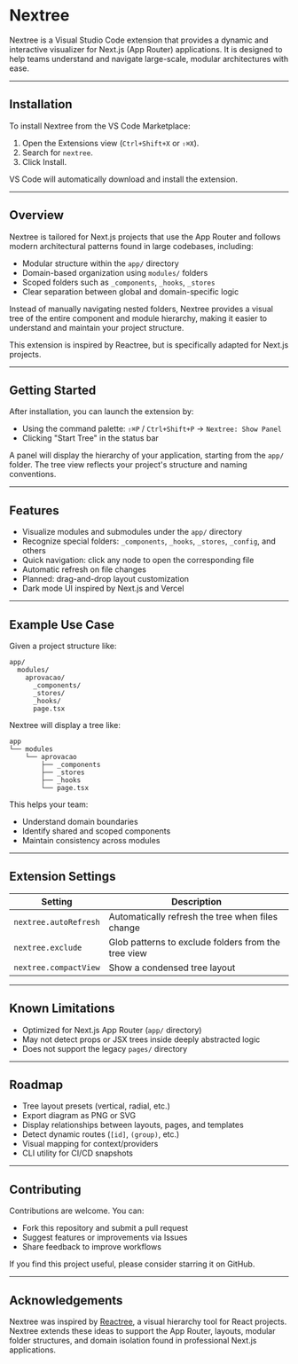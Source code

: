 # Nextree

Nextree is a Visual Studio Code extension that provides a dynamic and interactive visualizer for Next.js (App Router) applications. It is designed to help teams understand and navigate large-scale, modular architectures with ease.

---

## Installation

To install Nextree from the VS Code Marketplace:

1. Open the Extensions view (`Ctrl+Shift+X` or `⇧⌘X`).
2. Search for `nextree`.
3. Click Install.

VS Code will automatically download and install the extension.

---

## Overview

Nextree is tailored for Next.js projects that use the App Router and follows modern architectural patterns found in large codebases, including:

- Modular structure within the `app/` directory
- Domain-based organization using `modules/` folders
- Scoped folders such as `_components`, `_hooks`, `_stores`
- Clear separation between global and domain-specific logic

Instead of manually navigating nested folders, Nextree provides a visual tree of the entire component and module hierarchy, making it easier to understand and maintain your project structure.

This extension is inspired by Reactree, but is specifically adapted for Next.js projects.

---

## Getting Started

After installation, you can launch the extension by:

- Using the command palette: `⇧⌘P` / `Ctrl+Shift+P` → `Nextree: Show Panel`
- Clicking "Start Tree" in the status bar

A panel will display the hierarchy of your application, starting from the `app/` folder. The tree view reflects your project's structure and naming conventions.

---

## Features

- Visualize modules and submodules under the `app/` directory
- Recognize special folders: `_components`, `_hooks`, `_stores`, `_config`, and others
- Quick navigation: click any node to open the corresponding file
- Automatic refresh on file changes
- Planned: drag-and-drop layout customization
- Dark mode UI inspired by Next.js and Vercel

---

## Example Use Case

Given a project structure like:

```
app/
  modules/
    aprovacao/
      _components/
      _stores/
      _hooks/
      page.tsx
```

Nextree will display a tree like:

```
app
└── modules
    └── aprovacao
        ├── _components
        ├── _stores
        ├── _hooks
        └── page.tsx
```

This helps your team:

- Understand domain boundaries
- Identify shared and scoped components
- Maintain consistency across modules

---

## Extension Settings

| Setting               | Description                                         |
| --------------------- | --------------------------------------------------- |
| `nextree.autoRefresh` | Automatically refresh the tree when files change    |
| `nextree.exclude`     | Glob patterns to exclude folders from the tree view |
| `nextree.compactView` | Show a condensed tree layout                        |

---

## Known Limitations

- Optimized for Next.js App Router (`app/` directory)
- May not detect props or JSX trees inside deeply abstracted logic
- Does not support the legacy `pages/` directory

---

## Roadmap

- Tree layout presets (vertical, radial, etc.)
- Export diagram as PNG or SVG
- Display relationships between layouts, pages, and templates
- Detect dynamic routes (`[id]`, `(group)`, etc.)
- Visual mapping for context/providers
- CLI utility for CI/CD snapshots

---

## Contributing

Contributions are welcome. You can:

- Fork this repository and submit a pull request
- Suggest features or improvements via Issues
- Share feedback to improve workflows

If you find this project useful, please consider starring it on GitHub.

---

## Acknowledgements

Nextree was inspired by [Reactree](https://github.com/oslabs-beta/ReacTree), a visual hierarchy tool for React projects. Nextree extends these ideas to support the App Router, layouts, modular folder structures, and domain isolation found in professional Next.js applications.
